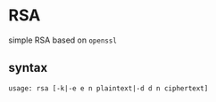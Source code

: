 # RSA
simple RSA based on `openssl`


## syntax
```
usage: rsa [-k|-e e n plaintext|-d d n ciphertext]
```